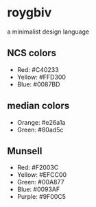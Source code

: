 # roygbiv
a minimalist design language

## NCS colors

* Red: #C40233
* Yellow: #FFD300
* Blue: #0087BD

## median colors

* Orange: #e26a1a
* Green: #80ad5c

## Munsell

* Red: #F2003C
* Yellow: #EFCC00
* Green: #00A877
* Blue: #0093AF
* Purple: #9F00C5
